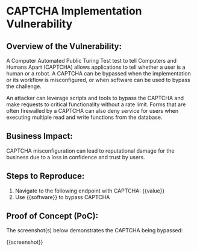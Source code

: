 # CAPTCHA Implementation Vulnerability

## Overview of the Vulnerability:

A Computer Automated Public Turing Test test to tell Computers and Humans Apart (CAPTCHA) allows applications to tell whether a user is a human or a robot. A CAPTCHA can be bypassed when the implementation or its workflow is misconfigured, or when software can be used to bypass the challenge.

An attacker can leverage scripts and tools to bypass the CAPTCHA and make requests to critical functionality without a rate limit. Forms that are often firewalled by a CAPTCHA can also deny service for users when executing multiple read and write functions from the database.

## Business Impact:

CAPTCHA misconfiguration can lead to reputational damage for the business due to a loss in confidence and trust by users.

## Steps to Reproduce:

1. Navigate to the following endpoint with CAPTCHA: {{value}}
1. Use {{software}} to bypass CAPTCHA

## Proof of Concept (PoC):

The screenshot(s) below demonstrates the CAPTCHA being bypassed:

{{screenshot}}

